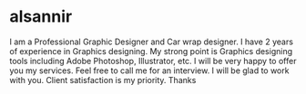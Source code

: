 # alsannir
I am a Professional Graphic Designer and Car wrap designer. I have 2 years of experience in Graphics designing. My strong point is Graphics designing tools including Adobe Photoshop, Illustrator, etc. I will be very happy to offer you my services. Feel free to call me for an interview. I will be glad to work with you. Client satisfaction is my priority. Thanks
